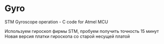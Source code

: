 # Gyro
STM Gyroscope operation  - C code for Atmel MCU 

Используем гироскоп фирмы STM, пробуем получить точность 15 минут
Новая версия платки гироскопа со старой несущей платой
